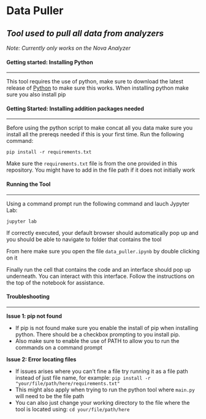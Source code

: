 # Data Puller
## _Tool used to pull all data from analyzers_
_Note: Currently only works on the Nova Analyzer_

#### Getting started: Installing Python
---
This tool requires the use of python, make sure to download the latest release of [Python](https://www.python.org) to make sure this works. When installing python make sure you also install pip

#### Getting Started: Installing addition packages needed
---
Before using the python script to make concat all you data make sure you install all the prereqs needed if this is your first time. Run the following command:

`pip install -r requirements.txt`

Make sure the `requirements.txt` file is from the one provided in this repository. You might have to add in the file path if it does not initially work

#### Running the Tool
---
Using a command prompt run the following command and lauch Jypyter Lab:

`jupyter lab`

If correctly executed, your default browser should automatically pop up and you should be able to navigate to folder that contains the tool

From here make sure you open the file `data_puller.ipynb` by double clicking on it

Finally run the cell that contains the code and an interface should pop up underneath. You can interact with this interface. Follow the instructions on the top of the notebook for assistance.


#### Troubleshooting
---
__Issue 1: pip not found__
- If pip is not found make sure you enable the install of pip when installing python. There should be a checkbox prompting to you install pip.
- Also make sure to enable the use of PATH to allow you to run the commands on a command prompt 

__Issue 2: Error locating files__
- If issues arises where you can't fine a file try running it as a file path instead of just file name, for example:
`pip install -r "your/file/path/here/requirements.txt"`
- This might also apply when trying to run the python tool where `main.py` will need to be the file path
- You can also just change your working directory to the file where the tool is located using:
`cd your/file/path/here`